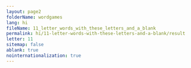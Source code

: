 ```yaml
---
layout: page2
folderName: wordgames
lang: hi
fileName: 11_letter_words_with_these_letters_and_a_blank
permalink: hi/11-letter-words-with-these-letters-and-a-blank/result
letter: 11
sitemap: false
ablank: true
nointernationalization: true
---
```

